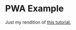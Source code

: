 # PWA Example

Just my rendition of [this tutorial.](https://www.freecodecamp.org/news/build-a-pwa-from-scratch-with-html-css-and-javascript/)
